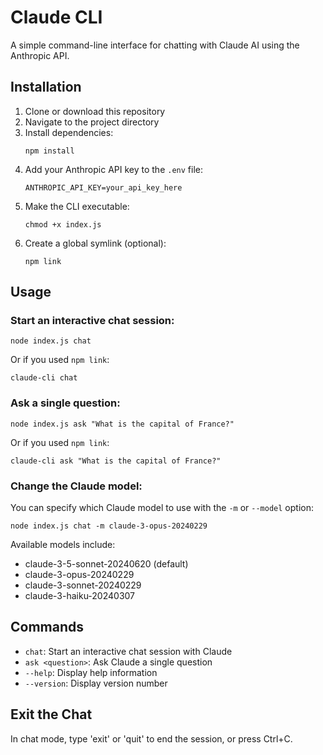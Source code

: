 # Claude CLI

A simple command-line interface for chatting with Claude AI using the Anthropic API.

## Installation

1. Clone or download this repository
2. Navigate to the project directory
3. Install dependencies:
   ```
   npm install
   ```
4. Add your Anthropic API key to the `.env` file:
   ```
   ANTHROPIC_API_KEY=your_api_key_here
   ```
5. Make the CLI executable:
   ```
   chmod +x index.js
   ```
6. Create a global symlink (optional):
   ```
   npm link
   ```

## Usage

### Start an interactive chat session:

```
node index.js chat
```

Or if you used `npm link`:

```
claude-cli chat
```

### Ask a single question:

```
node index.js ask "What is the capital of France?"
```

Or if you used `npm link`:

```
claude-cli ask "What is the capital of France?"
```

### Change the Claude model:

You can specify which Claude model to use with the `-m` or `--model` option:

```
node index.js chat -m claude-3-opus-20240229
```

Available models include:
- claude-3-5-sonnet-20240620 (default)
- claude-3-opus-20240229
- claude-3-sonnet-20240229
- claude-3-haiku-20240307

## Commands

- `chat`: Start an interactive chat session with Claude
- `ask <question>`: Ask Claude a single question
- `--help`: Display help information
- `--version`: Display version number

## Exit the Chat

In chat mode, type 'exit' or 'quit' to end the session, or press Ctrl+C. 